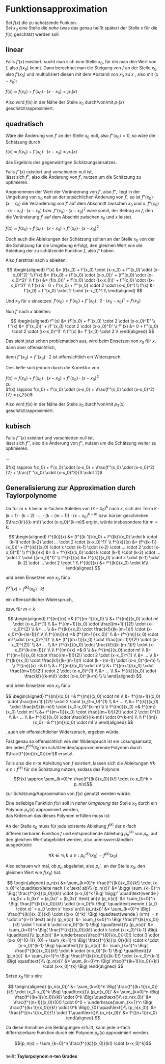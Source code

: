 # Funktionsapproximation


Sei $f(x)$ die zu schätzende Funkion.  
Sei $x_0$ eine Stelle die *nahe* (was das genau heißt später) der
  Stelle $x$ für die $f(x)$ geschätzt werden soll.


## linear

Falls $f'(x)$ existiert,
sucht man sich eine Stelle $x_0$, für die man den Wert von $f$, also $f(x_0)$ kennt.
Dann berechnet man die Steigung von $f$ an der Stelle $x_0$, also $f'(x_0)$ und
multipliziert diesen mit dem Abstand von $x_0$ zu $x$ , also mit $(x - x_0)$:

$f(x) \approx f(x_0) + f'(x_0) \cdot (x-x_0) = p_1(x)$

Also wird $f(x)$ in der Nähe der Stelle $x_0$ durch/von/mit $p_1(x)$ geschätzt/approximiert.



## quadratisch

Wäre die Änderung von $f'$ an der Stelle $x_0$ null, also $f''(x_0) = 0$,
so wäre die Schätzung durch 

$f(x) \approx f(x_0) + f'(x_0) \cdot (x-x_0) = p_1(x)$

das Ergebnis des gegenwärtigen Schätzungsansatzes.

Falls $f''(x)$ existiert und verschieden null ist,  
lässt sich $f''$, also die Änderung von $f'$, nutzen um die Schätzung zu optimieren.

Angenommen der Wert der Veränderung von $f'$, also $f''$, liegt in der Umgebung von $x_0$ nah an der tatsächlichen Änderung
von $f'$, so ist $f''(x_0) \cdot (x - x_0)$ die Veränderung von $f'$ auf dem Abschnitt zwischen $x_0$ und $x$.
$f''(x_0) \cdot (x-x_0) \cdot (x-x_0)$ bzw. $f''(x_0) \cdot (x-x_0)^2$ wäre somit, der Beitrag an $f$,
den die Veränderung $f'$ auf dem Abschitt zwischen $x_0$ und $x$ leistet.

$f(x) \approx f(x_0) + f'(x_0) \cdot (x-x_0) + f''(x_0) \cdot (x-x_0)^2$

Doch auch die Ableitungen der Schätzung sollten an der Stelle $x_0$ von der die Schätzung für die Umgebung erfolgt,
den gleichen Wert wie die Ableitung der zu schätzende Funktion $f$, also $f'$ haben.

Also $f$ erstmal nach $x$ ableiten:

$$
\begin{aligned}
f'(x) &= (f(x_0)   + f'(x_0) \cdot (x-x_0)     + f''(x_0) \cdot (x-x_0)^2)' \\
f'(x) &= (f(x_0)   + (f'(x_0) \cdot (x-x_0))'  + (f''(x_0) \cdot (x-x_0)^2)' \\
f'(x) &= (f(x_0))' + f'(x_0) \cdot ((x-x_0))'  + f''(x_0) \cdot ((x-x_0)^2)' \\
f'(x) &= 0         + f'(x_0)                   + f''(x_0) \cdot 2 \cdot (x-x_0)^1 \\
f'(x) &= f'(x_0) + f''(x_0) \cdot 2 \cdot (x-x_0)^1 \\
\end{aligned}
$$

Und $x_0$ für $x$ einsetzen: $f'(x_0) = f'(x_0) + f''(x_0) \cdot 2 \cdot (x_0-x_0)^1 = f'(x_0)$

Nun $f'$ nach $x$ ableiten:

$$
\begin{aligned}
f''(x) &= (f'(x_0)   + f''(x_0) \cdot 2 \cdot (x-x_0)^1)' \\
f''(x) &= (f'(x_0))' + (f''(x_0) \cdot 2 \cdot (x-x_0)^1)' \\
f''(x) &= 0          + f''(x_0) \cdot 2 \cdot ((x-x_0)^1)' \\
f''(x) &=              f''(x_0) \cdot 2 \\
\end{aligned}
$$

Das sieht jetzt schon problematisch aus, wird beim Einsetzen von $x_0$ für $x$, dann aber offensichtlich,

denn $f''(x_0) = f''(x_0) \cdot 2$ ist offensichtlich ein Widerspruch.

Dies ließe sich jedoch durch die Korrektur von

$f(x) \approx f(x_0) + f'(x_0) \cdot (x-x_0) + f''(x_0) \cdot (x-x_0)^2$  
zu  
$f(x) \approx f(x_0) + f'(x_0) \cdot (x-x_0) + \frac{f''(x_0) \cdot (x-x_0)^2}{2} = p_2(x)$

Also wird $f(x)$ in der Nähe der Stelle $x_0$ durch/von/mit $p_2(x)$ geschätzt/approximiert.


## kubisch

Falls $f'''(x)$ existiert und verschieden null ist,  
lässt sich $f'''$, also die Änderung von $f''$, nutzen um die Schätzung weiter zu optimieren.

...

$f(x) \approx f(x_0) + f'(x_0) \cdot (x-x_0) + \frac{f''(x_0) \cdot (x-x_0)^2}{2} + \frac{f'''(x_0) \cdot (x-x_0)^3}{3 \cdot 2}$

## Generalisierung zur Approximation durch Taylorpolynome

Da für $m \leq k$ beim $m$-fachen Ableiten von $(x-x_0)^k$ nach $x$,
sich der Term $k \cdot (k-1) \cdot (k-2) \cdot ... \cdot (k-(m-1)) \cdot (x - x_0)^{k-m}$
bzw. kürzer geschrieben $\frac{k!}{(k-m)!} \cdot (x-x_0)^{k-m}$ ergibt,
würde insbesondere für $m=k$:

$$
\begin{aligned}
f^{(k)}(x) &= (f^{(k-1)}(x_0)   + f^{(k)}(x_0) \cdot k \cdot (k-1) \cdot (k-2) \cdot ... \cdot 2 \cdot (x-x_0)^1)' \\
f^{(k)}(x) &= (f^{(k-1)}(x_0))' + (f^{(k)}(x_0) \cdot k \cdot (k-1) \cdot (k-2) \cdot ... \cdot 2 \cdot (x-x_0)^1)' \\
f^{(k)}(x) &= 0                 + f^{(k)}(x_0) \cdot k \cdot (k-1) \cdot (k-2) \cdot ... \cdot 2 \cdot ((x-x_0)^1)' \\
f^{(k)}(x) &= f^{(k)}(x_0) \cdot k \cdot (k-1) \cdot (k-2) \cdot ... \cdot 2 \cdot 1 \\
f^{(k)}(x) &= f^{(k)}(x_0) \cdot k!\\
\end{aligned}
$$

und beim Einsetzen von $x_0$ für $x$

$f^{(k)}(x) = f^{(k)}(x_0) \cdot k!$

ein offensichtlicher Widerspruch,

bzw. für $m \lt k$

$$
\begin{aligned}
f^{(m)}(x) =&  (f^{(m-1)}(x_0) \\
              &+ f^{(m)}(x_0) \cdot m! \cdot (x-x_0)^{1} \\
              &+ f^{(m+1)}(x_0) \cdot \frac{(m+1)!}{2!} \cdot (x-x_0)^{2} \\
              &+ ... \\
              &+ f^{(k)}(x_0) \cdot \frac{k!}{(k-(m-1))!} \cdot (x-x_0)^{k-(m-1)})' \\
              \\
f^{(m)}(x) =&  (f^{(m-1)}(x_0))' \\
              &+ (f^{(m)}(x_0) \cdot m! \cdot (x-x_0)^{1})' \\
              &+ (f^{(m+1)}(x_0) \cdot \frac{(m+1)!}{2!} \cdot (x-x_0)^{2})' \\
              &+ ... \\
              &+ (f^{(k)}(x_0) \cdot \frac{k!}{(k-(m-1))!} \cdot (x-x_0)^{k-(m-1)})' \\
              \\
f^{(m)}(x) =&  0 \\
              &+ f^{(m)}(x_0) \cdot m! \\
              &+ f^{(m+1)}(x_0) \cdot \frac{(m+1)!}{2!} \cdot 2 \cdot (x-x_0)^{1} \\
              &+ ... \\
              &+ f^{(k)}(x_0) \cdot \frac{k!}{(k-(m-1))!} \cdot (k - (m-1)) \cdot (x-x_0)^{k-m} \\
              \\
f^{(m)}(x) =&  0 \\
              &+ f^{(m)}(x_0) \cdot m! \\
              &+ f^{(m+1)}(x_0) \cdot \frac{(m+1)!}{2!} \cdot 2 \cdot (x-x_0)^{1} \\
              &+ ... \\
              &+ f^{(k)}(x_0) \cdot \frac{k!}{(k-m)!} \cdot (x-x_0)^{k-m} \\
              \\
\end{aligned}
$$

und beim Einsetzen von $x_0$ für $x$

$$
\begin{aligned}
f^{(m)}(x_0) =& f^{(m)}(x_0) \cdot m! \\
              &+ f^{(m+1)}(x_0) \cdot \frac{(m+1)!}{2!} \cdot 2 \cdot (x_0-x_0)^{1} \\
              &+ ... \\
              &+ f^{(k)}(x_0) \cdot \frac{k!}{(k-m)!} \cdot (x_0-x_0)^{k-m} \\
              \\
f^{(m)}(x_0) =& f^{(m)}(x_0) \cdot m! \\
              &+ f^{(m+1)}(x_0) \cdot \frac{(m+1)!}{2!} \cdot 2 \cdot 0^{1} \\
              &+ ... \\
              &+ f^{(k)}(x_0) \cdot \frac{k!}{(k-m)!} \cdot 0^{k-m} \\
              \\
f^{(m)}(x_0) =& f^{(m)}(x_0) \cdot m! \\
\end{aligned}
$$

, auch ein offensichtlicher Widerspruch,
ergeben würde.

Fast genau so offensichtlich wie der Widerspruch ist ein Lösungsansatz,
der jedes ${f^{(m)}(x_0)}$ im schätzenden/approximierende Polynom durch
$\frac{f^{(m)}(x_0)}{m!}$ ersetzt.

<!-- ... -->

Falls also die $n$-te Ableitung von $f$ existiert,
lassen sich die Ableitungen ${\forall k \leq n: f^{(k)}}$
für die Schätzung nutzen, sodass das Polynom

$$f(x) \approx \sum_{k=0}^n \frac{f^{(k)}(x_0)}{k!} \cdot (x-x_0)^k = p_n(x)$$

zur Schätzung/Approximation von $f(x)$ genutzt werden würde.

Eine beliebige Funktion $f(x)$ soll in *naher Umgebung* der Stelle $x_0$
durch ein Polynom $p_n(x)$ approximiert werden,  
das Kriterium das dieses Polynom erfüllen muss ist:

An der Stelle $x_0$ muss für jede existente Ableitung $f^{(k)}$ der $n$-fach differenzierbaren Funktion $f$ und entsprechende Ableitung $p_n^{(k)}$ von $p_n$,
auf den gleichen Wert abgebildet werden, also unmissverständlich ausgedrückt:

$$\forall k \in \mathbb{N}, k \leq n : p_n^{(k)}(x_0) = f^{(k)}(x_0)$$  

Also schauen wir mal, ob $p_n$ abgeleitet, also $p_n'$, an der Stelle $x_0$, den gleichen Wert wie $f(x_0)$ hat.

$$
\begin{aligned}
  p_n(x)         &= \sum_{k=0}^n \frac{f^{(k)}(x_0)}{k!} \cdot (x-x_0)^k
    \quad\text{leite nach } x \text{ ab}\\
  (p_n(x))'      &= \bigg( \sum_{k=0}^n \Big( \frac{f^{(k)}(x_0)}{k!} \cdot (x-x_0)^k    \Big) \bigg)'
    \quad\text{wende } (a_0x + b_0x)' = (a_0x)' + (b_0x)' \text{ an}\\
  (p_n(x))'      &=        \sum_{k=0}^n \Big( \frac{f^{(k)}(x_0)}{k!} \cdot (x-x_0)^k    \Big)'
    \quad\text{wende } (a_0 \cdot x)' = a_0 \cdot x' \text{ an}\\
  (p_n(x))'      &=        \sum_{k=0}^n \Big( \frac{f^{(k)}(x_0)}{k!} \cdot ((x-x_0)^k)' \Big)
    \quad\text{wende } (x^n)' = n \cdot x^{n-1} \text{ an}\\
  (p_n(x))'      &=        \sum_{k=0}^n \Big( \frac{f^{(k)}(x_0)}{k!} \cdot 1 \cdot k \cdot (x-x_0)^{k-1} \Big)
    \quad\text{}\\
  (p_n(x))'      &=        \sum_{k=0}^n \Big( \frac{f^{(k)}(x_0)}{k!} \cdot k \cdot (x-x_0)^{k-1} \Big)
    \quad\text{}\\
  (p_n(x))'      &=        \underbrace{\frac{f^{(0)}(x_0)}{0!} \cdot 0 \cdot (x-x_0)^{0-1}}_{0} + \sum_{k=1}^n \Big( \frac{f^{(k)}(x_0)}{k!} \cdot k \cdot (x-x_0)^{k-1} \Big)
    \quad\text{}\\
  (p_n(x))'      &=        \sum_{k=1}^n \Big( \frac{f^{(k)}(x_0)}{k!} \cdot k \cdot (x-x_0)^{k-1} \Big)
    \quad\text{}\\
  (p_n(x))'      &=        \sum_{k=1}^n \Big( \frac{f^{(k)}(x_0)}{(k-1)!} \cdot (x-x_0)^{k-1} \Big)
    \quad\text{}\\
  (p_n(x))'      &=        \sum_{k=0}^n \Big( \frac{f^{(k+1)}(x_0)}{k!} \cdot (x-x_0)^{k} \Big)
\end{aligned}
$$

Setze $x_0$ für $x$ ein:

$$
\begin{aligned}
  (p_n(x_0))'    &=        \sum_{k=0}^n \Big( \frac{f^{(k+1)}(x_0)}{k!} \cdot (x_0-x_0)^k \Big)
    \quad\text{}\\
  (p_n(x_0))'    &=        \sum_{k=0}^n \Big( \frac{f^{(k+1)}(x_0)}{k!} \cdot 0^k         \Big)
    \quad\text{}\\
  (p_n(x_0))'    &=        \frac{f^{(n+1)}(x_0)}{0!} \cdot 0^0 + \underbrace{\sum_{k=1}^n \Big( \frac{f^{(k+1)}(x_0)}{k!} \cdot 0^k \Big)}_{0}
    \quad\text{}\\
  (p_n(x_0))'    &=        \frac{f^{(n+1)}(x_0)}{1} \cdot 1
    \quad\text{}\\
  (p_n(x_0))'    &=        f^{(n+1)}(x_0)
\end{aligned}
$$

Da diese Annahme alle Bedingungen erfüllt, kann jede $n$-fach differnzierbare Funktion durch ein Polynom $p_n(x)$ approximiert werden.  


$${p_n(x) = \sum_{k=0}^n \frac{f^{(k)}(x_0)}{k!} \cdot (x-x_0)^k}$$  
heißt  **Taylorpolynom $n$-ten Grades**


<!--
#### Taylorformel

$$f(x) = p_n(x) + R_n(x,x_0)$$  
Dabei ist $R_n(x,x_0)$ die Abweichung des Taylorpolynoms $n$-ter Ordnung $p_n$ an der Stelle $x$ mit Mittelpunkt $x_0$ von $f$ im Punkt $x$.  
Wobei gilt: $\exists z: (x_0 - r) < z < (x_0 + r) : R_n(x,x_0) = \frac{f^{(n+1)}(z)}{(n+1)!} \cdot (x - x_0)^{(n+1)}$.  

#### Taylorreihe

$f(x) = \sum_{k=0}^\infin \frac{f^{(k)}(x_0)}{k!} \cdot (x-x_0)^k$  
-->
